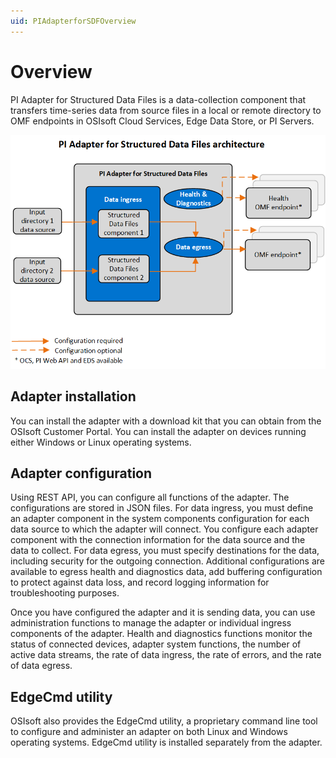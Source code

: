 ```yaml
---
uid: PIAdapterforSDFOverview
---
```


# Overview

PI Adapter for Structured Data Files is a data-collection component that transfers time-series data from source files in a local or remote directory to OMF endpoints in OSIsoft Cloud Services, Edge Data Store, or PI Servers.

![PI Adapter for Structured Data Files architecture](images/pi-adapter-for-sdf-architecture-diagram.png)

<!---The conceptual information is very light. What type of files? Where do they come from? What sorts of scenarios would this be used in? I wouldn't expect to see installation and configuration information in the main overview page. It seems too detailed. I realize this is what is done on the other apater documents, but I would question it there, too.--->

## Adapter installation

You can install the adapter with a download kit that you can obtain from the OSIsoft Customer Portal. You can install the adapter on devices running either Windows or Linux operating systems.

## Adapter configuration

Using REST API, you can configure all functions of the adapter. The configurations are stored in JSON files. For data ingress, you must define an adapter component in the system components configuration for each data source to which the adapter will connect. You configure each adapter component with the connection information for the data source and the data to collect. For data egress, you must specify destinations for the data, including security for the outgoing connection. Additional configurations are available to egress health and diagnostics data, add buffering configuration to protect against data loss, and record logging information for troubleshooting purposes.

Once you have configured the adapter and it is sending data, you can use administration functions to manage the adapter or individual ingress components of the adapter. Health and diagnostics functions monitor the status of connected devices, adapter system functions, the number of active data streams, the rate of data ingress, the rate of errors, and the rate of data egress.

## EdgeCmd utility

OSIsoft also provides the EdgeCmd utility, a proprietary command line tool to configure and administer an adapter on both Linux and Windows operating systems. EdgeCmd utility is installed separately from the adapter.